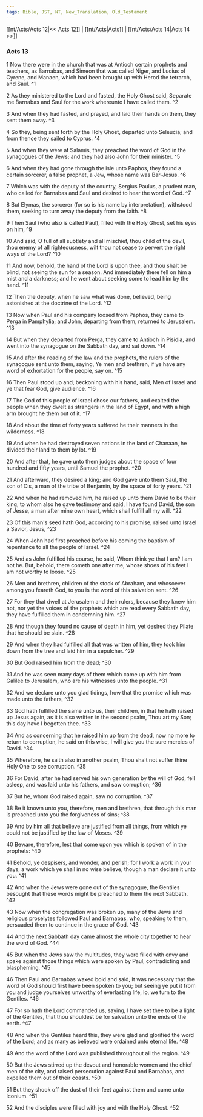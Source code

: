 ```yaml
---
tags: Bible, JST, NT, New_Translation, Old_Testament
---
```


[[nt/Acts/Acts 12|<< Acts 12]] | [[nt/Acts|Acts]] | [[nt/Acts/Acts 14|Acts 14 >>]]

### Acts 13

1 Now there were in the church that was at Antioch certain prophets and teachers, as Barnabas, and Simeon that was called Niger, and Lucius of Cyrene, and Manaen, which had been brought up with Herod the tetrarch, and Saul.  ^1

2 As they ministered to the Lord and fasted, the Holy Ghost said, Separate me Barnabas and Saul for the work whereunto I have called them.  ^2

3 And when they had fasted, and prayed, and laid their hands on them, they sent them away.  ^3

4 So they, being sent forth by the Holy Ghost, departed unto Seleucia; and from thence they sailed to Cyprus.  ^4

5 And when they were at Salamis, they preached the word of God in the synagogues of the Jews; and they had also John for their minister.  ^5

6 And when they had gone through the isle unto Paphos, they found a certain sorcerer, a false prophet, a Jew, whose name was Bar-Jesus.  ^6

7 Which was with the deputy of the country, Sergius Paulus, a prudent man, who called for Barnabas and Saul and desired to hear the word of God.  ^7

8 But Elymas, the sorcerer (for so is his name by interpretation), withstood them, seeking to turn away the deputy from the faith.  ^8

9 Then Saul (who also is called Paul), filled with the Holy Ghost, set his eyes on him,  ^9

10 And said, O full of all subtlety and all mischief, thou child of the devil, thou enemy of all righteousness, wilt thou not cease to pervert the right ways of the Lord?  ^10

11 And now, behold, the hand of the Lord is upon thee, and thou shalt be blind, not seeing the sun for a season. And immediately there fell on him a mist and a darkness; and he went about seeking some to lead him by the hand.  ^11

12 Then the deputy, when he saw what was done, believed, being astonished at the doctrine of the Lord.  ^12

13 Now when Paul and his company loosed from Paphos, they came to Perga in Pamphylia; and John, departing from them, returned to Jerusalem.  ^13

14 But when they departed from Perga, they came to Antioch in Pisidia, and went into the synagogue on the Sabbath day, and sat down.  ^14

15 And after the reading of the law and the prophets, the rulers of the synagogue sent unto them, saying, Ye men and brethren, if ye have any word of exhortation for the people, say on.  ^15

16 Then Paul stood up and, beckoning with his hand, said, Men of Israel and ye that fear God, give audience.  ^16

17 The God of this people of Israel chose our fathers, and exalted the people when they dwelt as strangers in the land of Egypt, and with a high arm brought he them out of it.  ^17

18 And about the time of forty years suffered he their manners in the wilderness.  ^18

19 And when he had destroyed seven nations in the land of Chanaan, he divided their land to them by lot.  ^19

20 And after that, he gave unto them judges about the space of four hundred and fifty years, until Samuel the prophet.  ^20

21 And afterward, they desired a king; and God gave unto them Saul, the son of Cis, a man of the tribe of Benjamin, by the space of forty years.  ^21

22 And when he had removed him, he raised up unto them David to be their king, to whom also he gave testimony and said, I have found David, the son of Jesse, a man after mine own heart, which shall fulfill all my will.  ^22

23 Of this man\'s seed hath God, according to his promise, raised unto Israel a Savior, Jesus,  ^23

24 When John had first preached before his coming the baptism of repentance to all the people of Israel.  ^24

25 And as John fulfilled his course, he said, Whom think ye that I am? I am not he. But, behold, there cometh one after me, whose shoes of his feet I am not worthy to loose.  ^25

26 Men and brethren, children of the stock of Abraham, and whosoever among you feareth God, to you is the word of this salvation sent.  ^26

27 For they that dwell at Jerusalem and their rulers, because they knew him not, nor yet the voices of the prophets which are read every Sabbath day, they have fulfilled them in condemning him.  ^27

28 And though they found no cause of death in him, yet desired they Pilate that he should be slain.  ^28

29 And when they had fulfilled all that was written of him, they took him down from the tree and laid him in a sepulcher.  ^29

30 But God raised him from the dead;  ^30

31 And he was seen many days of them which came up with him from Galilee to Jerusalem, who are his witnesses unto the people.  ^31

32 And we declare unto you glad tidings, how that the promise which was made unto the fathers,  ^32

33 God hath fulfilled the same unto us, their children, in that he hath raised up Jesus again, as it is also written in the second psalm, Thou art my Son; this day have I begotten thee.  ^33

34 And as concerning that he raised him up from the dead, now no more to return to corruption, he said on this wise, I will give you the sure mercies of David.  ^34

35 Wherefore, he saith also in another psalm, Thou shalt not suffer thine Holy One to see corruption.  ^35

36 For David, after he had served his own generation by the will of God, fell asleep, and was laid unto his fathers, and saw corruption;  ^36

37 But he, whom God raised again, saw no corruption.  ^37

38 Be it known unto you, therefore, men and brethren, that through this man is preached unto you the forgiveness of sins;  ^38

39 And by him all that believe are justified from all things, from which ye could not be justified by the law of Moses.  ^39

40 Beware, therefore, lest that come upon you which is spoken of in the prophets:  ^40

41 Behold, ye despisers, and wonder, and perish; for I work a work in your days, a work which ye shall in no wise believe, though a man declare it unto you.  ^41

42 And when the Jews were gone out of the synagogue, the Gentiles besought that these words might be preached to them the next Sabbath.  ^42

43 Now when the congregation was broken up, many of the Jews and religious proselytes followed Paul and Barnabas, who, speaking to them, persuaded them to continue in the grace of God.  ^43

44 And the next Sabbath day came almost the whole city together to hear the word of God.  ^44

45 But when the Jews saw the multitudes, they were filled with envy and spake against those things which were spoken by Paul, contradicting and blaspheming.  ^45

46 Then Paul and Barnabas waxed bold and said, It was necessary that the word of God should first have been spoken to you; but seeing ye put it from you and judge yourselves unworthy of everlasting life, lo, we turn to the Gentiles.  ^46

47 For so hath the Lord commanded us, saying, I have set thee to be a light of the Gentiles, that thou shouldest be for salvation unto the ends of the earth.  ^47

48 And when the Gentiles heard this, they were glad and glorified the word of the Lord; and as many as believed were ordained unto eternal life.  ^48

49 And the word of the Lord was published throughout all the region.  ^49

50 But the Jews stirred up the devout and honorable women and the chief men of the city, and raised persecution against Paul and Barnabas, and expelled them out of their coasts.  ^50

51 But they shook off the dust of their feet against them and came unto Iconium.  ^51

52 And the disciples were filled with joy and with the Holy Ghost.  ^52

 
